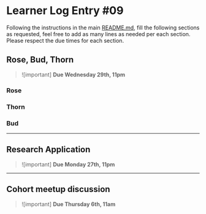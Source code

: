 # Learner Log Entry #09

Following the instructions in the main [README.md](README.md/#entries-instructions), fill the following sections as requested, feel free to add as many lines as needed per each section. Please respect the due times for each section.

## Rose, Bud, Thorn

> ![important]
> **Due Wednesday 29th, 11pm**

### Rose


### Thorn


### Bud


---

## Research Application

> ![important]
> **Due Monday 27th, 11pm**


---

## Cohort meetup discussion

> ![important]
> **Due Thursday 6th, 11am**